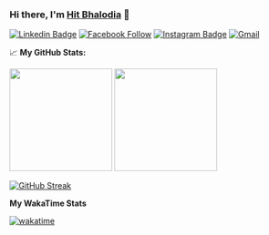 ### Hi there, I'm <a href="#" target="_blank">Hit Bhalodia</a> 👋


[![Linkedin Badge](https://img.shields.io/badge/-LinkedIn-0e76a8?style=flat-square&logo=Linkedin&logoColor=white)](https://www.linkedin.com/in/hit-kumar-bhalodia-a031b9190/)
[![Facebook Follow](https://img.shields.io/badge/%20-Facebook-black?color=14171A&labelColor=1976d2&logo=facebook&logoColor=ffffff)](https://www.facebook.com/hit.bhalodia.94)
[![Instagram Badge](https://img.shields.io/badge/-Instagram-e4405f?style=flat-square&logo=Instagram&logoColor=white)](https://www.instagram.com/hitman_hit_kumar/)
[![Gmail](https://img.shields.io/badge/%20-@Email-black?color=14171A&labelColor=D44638&logo=gmail&logoColor=fff)](mailto:hitkumarbhalodia2000@gmail.com)


📈 **My GitHub Stats:**

<p>
<img height="180em" src="https://github-readme-stats.vercel.app/api?username=hbhalodia&show_icons=true&hide_border=false&&count_private=true&include_all_commits=true" />
  <img height="180em" src="https://github-readme-stats.vercel.app/api/top-langs/?username=hbhalodia&show_icons=true&hide_border=false&layout=compact&langs_count=8"/>
</p>

[![GitHub Streak](https://github-readme-streak-stats.herokuapp.com?user=hbhalodia&theme=transparent&border_radius=5&date_format=j%20M%5B%20Y%5D&exclude_days=Sun%2CSat&type=png&card_width=720)](https://git.io/streak-stats)

**My WakaTime Stats**

[![wakatime](https://wakatime.com/badge/user/3eb5fe76-ae8a-47fc-b11c-d088170f9ab0.svg)](https://wakatime.com/@3eb5fe76-ae8a-47fc-b11c-d088170f9ab0)

<!--
**hbhalodia/hbhalodia** is a ✨ _special_ ✨ repository because its `README.md` (this file) appears on your GitHub profile.

Here are some ideas to get you started:

- 🔭 I’m currently working on ...
- 🌱 I’m currently learning ...
- 👯 I’m looking to collaborate on ...
- 🤔 I’m looking for help with ...
- 💬 Ask me about ...
- 📫 How to reach me: ...
- 😄 Pronouns: ...
- ⚡ Fun fact: ...
-->
